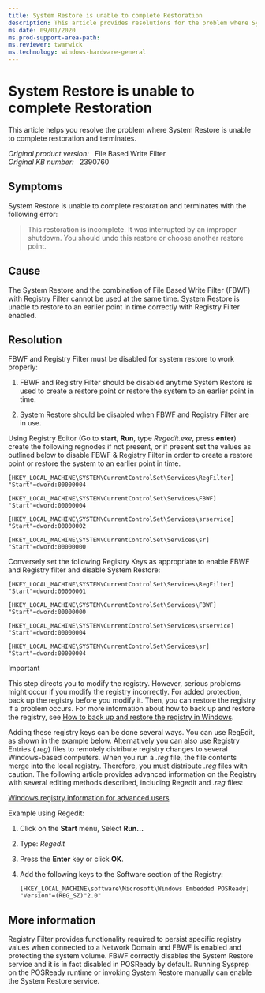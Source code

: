 ```yaml
---
title: System Restore is unable to complete Restoration
description: This article provides resolutions for the problem where System Restore is unable to complete restoration and terminates.
ms.date: 09/01/2020
ms.prod-support-area-path: 
ms.reviewer: twarwick
ms.technology: windows-hardware-general
---
```

# System Restore is unable to complete Restoration

This article helps you resolve the problem where System Restore is unable to complete restoration and terminates.

_Original product version:_ &nbsp; File Based Write Filter  
_Original KB number:_ &nbsp; 2390760

## Symptoms

System Restore is unable to complete restoration and terminates with the following error:

> This restoration is incomplete. It was interrupted by an improper shutdown. You should undo this restore or choose another restore point.

## Cause

The System Restore and the combination of File Based Write Filter (FBWF) with Registry Filter cannot be used at the same time. System Restore is unable to restore to an earlier point in time correctly with Registry Filter enabled.

## Resolution

FBWF and Registry Filter must be disabled for system restore to work properly:

1. FBWF and Registry Filter should be disabled anytime System Restore is used to create a restore point or restore the system to an earlier point in time.

2. System Restore should be disabled when FBWF and Registry Filter are in use.

Using Registry Editor (Go to **start**, **Run**, type *Regedit.exe*, press **enter**) create the following regnodes if not present, or if present set the values as outlined below to disable FBWF & Registry Filter in order to create a restore point or restore the system to an earlier point in time.

`[HKEY_LOCAL_MACHINE\SYSTEM\CurrentControlSet\Services\RegFilter] "Start"=dword:00000004`

`[HKEY_LOCAL_MACHINE\SYSTEM\CurrentControlSet\Services\FBWF] "Start"=dword:00000004`

`[HKEY_LOCAL_MACHINE\SYSTEM\CurrentControlSet\Services\srservice] "Start"=dword:00000002`

`[HKEY_LOCAL_MACHINE\SYSTEM\CurrentControlSet\Services\sr] "Start"=dword:00000000`

Conversely set the following Registry Keys as appropriate to enable FBWF and Registry filter and disable System Restore:

`[HKEY_LOCAL_MACHINE\SYSTEM\CurrentControlSet\Services\RegFilter] "Start"=dword:00000001`

`[HKEY_LOCAL_MACHINE\SYSTEM\CurrentControlSet\Services\FBWF] "Start"=dword:00000000`

`[HKEY_LOCAL_MACHINE\SYSTEM\CurrentControlSet\Services\srservice] "Start"=dword:00000004`

`[HKEY_LOCAL_MACHINE\SYSTEM\CurrentControlSet\Services\sr] "Start"=dword:00000004`

> [!IMPORTANT]
> This step directs you to modify the registry. However, serious problems might occur if you modify the registry incorrectly. For added protection, back up the registry before you modify it. Then, you can restore the registry if a problem occurs. For more information about how to back up and restore the registry, see [How to back up and restore the registry in Windows](https://support.microsoft.com/help/322756/how-to-back-up-and-restore-the-registry-in-windows).

Adding these registry keys can be done several ways. You can use RegEdit, as shown in the example below. Alternatively you can also use Registry Entries (*.reg*) files to remotely distribute registry changes to several Windows-based computers. When you run a *.reg* file, the file contents merge into the local registry. Therefore, you must distribute *.reg* files with caution. The following article provides advanced information on the Registry with several editing methods described, including Regedit and *.reg* files:

[Windows registry information for advanced users](https://support.microsoft.com/help/256986/windows-registry-information-for-advanced-users)

Example using Regedit:

1. Click on the **Start** menu, Select **Run...**
2. Type: *Regedit*
3. Press the **Enter** key or click **OK**.
4. Add the following keys to the Software section of the Registry:

    `[HKEY_LOCAL_MACHINE\software\Microsoft\Windows Embedded POSReady] "Version"=(REG_SZ)"2.0"`

## More information

Registry Filter provides functionality required to persist specific registry values when connected to a Network Domain and FBWF is enabled and protecting the system volume. FBWF correctly disables the System Restore service and it is in fact disabled in POSReady by default. Running Sysprep on the POSReady runtime or invoking System Restore manually can enable the System Restore service.
